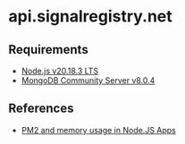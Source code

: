 # api.signalregistry.net

## Requirements
- [Node.js v20.18.3 LTS](https://github.com/nodejs/node/blob/main/doc/changelogs/CHANGELOG_V20.md#20.11.1)
- [MongoDB Community Server v8.0.4](https://www.mongodb.com/try/download/community)


## References
- [PM2 and memory usage in Node.JS Apps](https://jsantacl.medium.com/pm2-and-memory-usage-in-node-js-apps-fd17394fcb40)